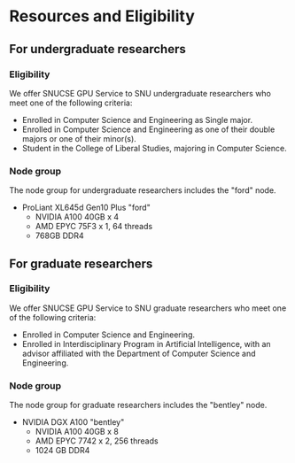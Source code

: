 # Resources and Eligibility

## For undergraduate researchers

### Eligibility

We offer SNUCSE GPU Service to SNU undergraduate researchers who meet one of the following criteria:

- Enrolled in Computer Science and Engineering as Single major.
- Enrolled in Computer Science and Engineering as one of their double majors or one of their minor(s).
- Student in the College of Liberal Studies, majoring in Computer Science.

### Node group

The node group for undergraduate researchers includes the "ford" node.

- ProLiant XL645d Gen10 Plus "ford"
  - NVIDIA A100 40GB x 4
  - AMD EPYC 75F3 x 1, 64 threads
  - 768GB DDR4

## For graduate researchers

### Eligibility

We offer SNUCSE GPU Service to SNU graduate researchers who meet one of the following criteria:

- Enrolled in Computer Science and Engineering.
- Enrolled in Interdisciplinary Program in Artificial Intelligence, with an advisor affiliated with the Department of Computer Science and Engineering.

### Node group

The node group for graduate researchers includes the "bentley" node.

- NVIDIA DGX A100 "bentley"
  - NVIDIA A100 40GB x 8
  - AMD EPYC 7742 x 2, 256 threads
  - 1024 GB DDR4

